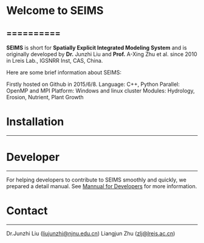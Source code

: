# Welcome to SEIMS #
==========
----------

**SEIMS** is short for **Spatially Explicit Integrated Modeling System** and is originally developed by **Dr.** Junzhi Liu and **Prof.** A-Xing Zhu et al. since 2010 in Lreis Lab., IGSNRR Inst, CAS, China.

Here are some brief information about SEIMS:

Firstly hosted on Github in 2015/6/8.
Language: C++, Python
Parallel: OpenMP and MPI
Platform: Windows and linux cluster
Modules: Hydrology, Erosion, Nutrient, Plant Growth

# Installation #
----------

# Developer #
----------
For helping developers to contribute to SEIMS smoothly and quickly, we prepared a detail manual.
See [Mannual for Developers](doc/Developers.md) for more information.

# Contact #
----------
Dr.Junzhi Liu (liujunzhi@njnu.edu.cn)
Liangjun Zhu (zlj@lreis.ac.cn)
